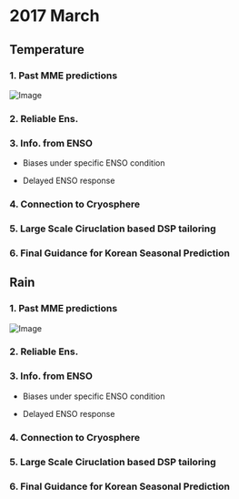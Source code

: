 # 2017 March

## Temperature

### 1. Past MME predictions
![Image](src)

### 2. Reliable Ens.

### 3. Info. from ENSO
- Biases under specific ENSO condition 

- Delayed ENSO response 

### 4. Connection to Cryosphere 

### 5. Large Scale Ciruclation based DSP tailoring

### 6. Final Guidance for Korean Seasonal Prediction

## 
## Rain

### 1. Past MME predictions
![Image](src)

### 2. Reliable Ens.

### 3. Info. from ENSO
- Biases under specific ENSO condition 

- Delayed ENSO response 

### 4. Connection to Cryosphere 

### 5. Large Scale Ciruclation based DSP tailoring

### 6. Final Guidance for Korean Seasonal Prediction
